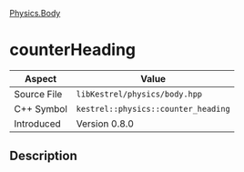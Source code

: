 [Physics.Body](index.md)
# counterHeading
| Aspect | Value |
| --- | --- |
| Source File | `libKestrel/physics/body.hpp` |
| C++ Symbol | `kestrel::physics::counter_heading` |
| Introduced | Version 0.8.0 |
## Description
